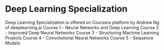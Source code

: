 # Deep Learning Specialization
Deep Learning Specialization is offered on Coursera platform by Andrew Ng of deeplearning.ai 
Course 1 - Neural Networks and Deep Learning
Course 2 - Improved Deep Neural Networks
Course 3 - Structuring Machine Learning Projects
Course 4 - Convolutional Neural Networks
Course 5 - Sequence Models
